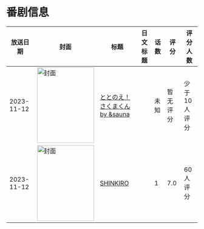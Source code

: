 # 番剧信息

|放送日期|封面|标题|日文标题|话数|评分|评分人数|
|---|---|---|---|---|---|---|
|2023-11-12|<img src="//lain.bgm.tv/pic/cover/c/8d/04/461791_BbF2o.jpg" alt="封面" style="width:150px;height:200px;object-fit:cover;">|[ととのえ！さくまくん by &sauna](https://bangumi.tv/subject/461791)||未知|暂无评分|少于10人评分|
|2023-11-12|<img src="//lain.bgm.tv/pic/cover/c/8d/3b/465111_44941.jpg" alt="封面" style="width:150px;height:200px;object-fit:cover;">|[SHINKIRO](https://bangumi.tv/subject/465111)||1|7.0|60人评分|
